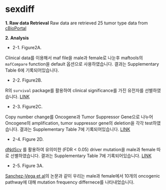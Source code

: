 # sexdiff

**1. Raw data Retrieval**
Raw data are retrieved 25 tumor type data from [cBioPortal](https://www.cbioportal.org/study/summary?id=laml_tcga_pan_can_atlas_2018%2Cacc_tcga_pan_can_atlas_2018%2Cblca_tcga_pan_can_atlas_2018%2Clgg_tcga_pan_can_atlas_2018%2Cchol_tcga_pan_can_atlas_2018%2Ccoadread_tcga_pan_can_atlas_2018%2Cdlbc_tcga_pan_can_atlas_2018%2Cesca_tcga_pan_can_atlas_2018%2Cgbm_tcga_pan_can_atlas_2018%2Chnsc_tcga_pan_can_atlas_2018%2Ckich_tcga_pan_can_atlas_2018%2Ckirc_tcga_pan_can_atlas_2018%2Ckirp_tcga_pan_can_atlas_2018%2Clihc_tcga_pan_can_atlas_2018%2Cluad_tcga_pan_can_atlas_2018%2Clusc_tcga_pan_can_atlas_2018%2Cmeso_tcga_pan_can_atlas_2018%2Cpaad_tcga_pan_can_atlas_2018%2Cpcpg_tcga_pan_can_atlas_2018%2Csarc_tcga_pan_can_atlas_2018%2Cskcm_tcga_pan_can_atlas_2018%2Cstad_tcga_pan_can_atlas_2018%2Cthym_tcga_pan_can_atlas_2018%2Cthca_tcga_pan_can_atlas_2018%2Cuvm_tcga_pan_can_atlas_2018)

**2. Analysis**
   
- 2-1. Figure2A.
   
Clinical data를 이용해서 maf file을 male과 female로 나눈후 maftools의 `mafCompare` function을 default 옵션으로 사용하였습니다. 결과는 Supplementary Table 6에 기록되어있습니다.
   
- 2-2. Figure2B.
   
R의 `survival` package를 활용하여 clinical significance를 가진 유전자를 선별하였습니다. [LINK](https://github.com/prosium/sexdiff/blob/main/Figure/Figure_2B.R)
   
- 2-3. Figure2C.
   
Copy number change를 Oncogene과 Tumor Suppressor Gene으로 나누어 Oncogene의 amplification, tumor suppressor gene의 deletion을 각각 test하였습니다. 결과는 Supplementary Table 7에 기록되어있습니다. [LINK](https://github.com/prosium/sexdiff/blob/main/Figure/Figure_2C.py)

- 2-4. Figure 2D.
   
[dNdScv](https://github.com/im3sanger/dndscv) 를 활용하여 유의미한 (FDR < 0.05) driver mutation을 male과 female 따로 선별하였습니다. 결과는 Supplementary Table 7에 기록되어있습니다. [LINK](https://github.com/im3sanger/dndscv)

- 2-5. Figure 3A.

[Sanchez-Vega et al](https://pubmed.ncbi.nlm.nih.gov/29625050/)의 논문과 같이 우리는 male과 female에서 10개의 oncogenic pathway에 대해 mutation frequency differnece를 나타내었습니다.
